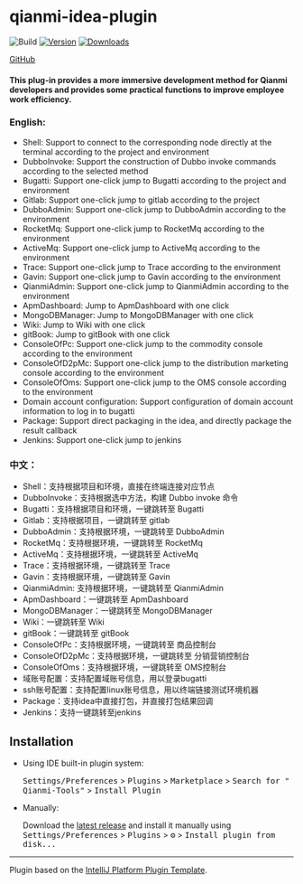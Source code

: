 # qianmi-idea-plugin

![Build](https://github.com/fffguo/qianmi-idea-plugin/workflows/Build/badge.svg)
[![Version](https://img.shields.io/jetbrains/plugin/v/PLUGIN_ID.svg)](https://plugins.jetbrains.com/plugin/PLUGIN_ID)
[![Downloads](https://img.shields.io/jetbrains/plugin/d/PLUGIN_ID.svg)](https://plugins.jetbrains.com/plugin/PLUGIN_ID)

<!-- Plugin description -->

<a href="https://github.com/fffguo/qianmi-idea-plugin">GitHub</a>

<h4>This plug-in provides a more immersive development method for Qianmi developers and provides some practical
functions to improve employee work efficiency.</h4>

<h3>English:</h3>
<ul>
<li>Shell: Support to connect to the corresponding node directly at the terminal according to the project and environment</li>
<li>DubboInvoke: Support the construction of Dubbo invoke commands according to the selected method</li>
<li>Bugatti: Support one-click jump to Bugatti according to the project and environment</li>
<li>Gitlab: Support one-click jump to gitlab according to the project</li>
<li>DubboAdmin: Support one-click jump to DubboAdmin according to the environment</li>
<li>RocketMq: Support one-click jump to RocketMq according to the environment</li>
<li>ActiveMq: Support one-click jump to ActiveMq according to the environment</li>
<li>Trace: Support one-click jump to Trace according to the environment</li>
<li>Gavin: Support one-click jump to Gavin according to the environment</li>
<li>QianmiAdmin: Support one-click jump to QianmiAdmin according to the environment</li>
<li>ApmDashboard: Jump to ApmDashboard with one click</li>
<li>MongoDBManager: Jump to MongoDBManager with one click</li>
<li>Wiki: Jump to Wiki with one click</li>
<li>gitBook: Jump to gitBook with one click</li>
<li>ConsoleOfPc: Support one-click jump to the commodity console according to the environment</li>
<li>ConsoleOfD2pMc: Support one-click jump to the distribution marketing console according to the environment</li>
<li>ConsoleOfOms: Support one-click jump to the OMS console according to the environment</li>
<li>Domain account configuration: Support configuration of domain account information to log in to bugatti</li>
<li>Package: Support direct packaging in the idea, and directly package the result callback</li>
<li>Jenkins: Support one-click jump to jenkins</li>
</ul>

<h3>中文：</h3>
<ul>
<li> Shell：支持根据项目和环境，直接在终端连接对应节点</li>
<li> DubboInvoke：支持根据选中方法，构建 Dubbo invoke 命令</li>
<li> Bugatti：支持根据项目和环境，一键跳转至 Bugatti</li>
<li> Gitlab：支持根据项目，一键跳转至 gitlab</li>
<li> DubboAdmin：支持根据环境，一键跳转至 DubboAdmin</li>
<li> RocketMq：支持根据环境，一键跳转至 RocketMq</li>
<li> ActiveMq：支持根据环境，一键跳转至 ActiveMq</li>
<li> Trace：支持根据环境，一键跳转至 Trace</li>
<li> Gavin：支持根据环境，一键跳转至 Gavin</li>
<li> QianmiAdmin: 支持根据环境，一键跳转至 QianmiAdmin</li>
<li> ApmDashboard：一键跳转至 ApmDashboard</li>
<li> MongoDBManager：一键跳转至 MongoDBManager</li>
<li> Wiki：一键跳转至 Wiki</li>
<li> gitBook：一键跳转至 gitBook</li>
<li> ConsoleOfPc：支持根据环境，一键跳转至 商品控制台</li>
<li> ConsoleOfD2pMc：支持根据环境，一键跳转至 分销营销控制台</li>
<li> ConsoleOfOms：支持根据环境，一键跳转至 OMS控制台</li>
<li> 域账号配置：支持配置域账号信息，用以登录bugatti</li>
<li> ssh账号配置：支持配置linux账号信息，用以终端链接测试环境机器</li>
<li> Package：支持idea中直接打包，并直接打包结果回调</li>
<li> Jenkins：支持一键跳转至jenkins</li>
</ul>
<!-- Plugin description end -->

## Installation

- Using IDE built-in plugin system:

  <kbd>Settings/Preferences</kbd> > <kbd>Plugins</kbd> > <kbd>Marketplace</kbd> > <kbd>Search for "
  Qianmi-Tools"</kbd> >
  <kbd>Install Plugin</kbd>

- Manually:

  Download the [latest release](https://github.com/595726017/qianmi-idea-plugin/releases/latest) and install it manually
  using
  <kbd>Settings/Preferences</kbd> > <kbd>Plugins</kbd> > <kbd>⚙️</kbd> > <kbd>Install plugin from disk...</kbd>

---
Plugin based on the [IntelliJ Platform Plugin Template][template].

[template]: https://github.com/JetBrains/intellij-platform-plugin-template
